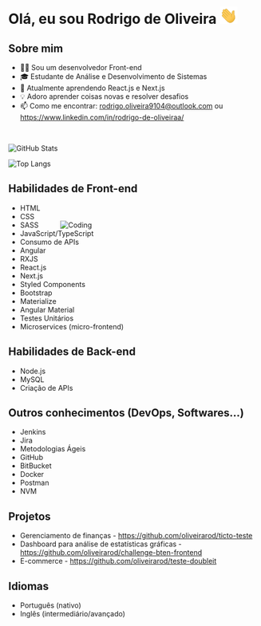 # Olá, eu sou Rodrigo de Oliveira <img width="35" src="https://github.com/1999AZZAR/1999AZZAR/blob/main/resources/img/waving.gif">

## Sobre mim
- 👨‍💻 Sou um desenvolvedor Front-end
- 🎓 Estudante de Análise e Desenvolvimento de Sistemas
- 🌱 Atualmente aprendendo React.js e Next.js
- 💡 Adoro aprender coisas novas e resolver desafios
- 📫 Como me encontrar: rodrigo.oliveira9104@outlook.com ou https://www.linkedin.com/in/rodrigo-de-oliveiraa/

<div>
  <br>

  ![GitHub Stats](https://github-readme-stats.vercel.app/api?username=oliveirarod&show_icons=true&theme=radical)
  
  ![Top Langs](https://github-readme-stats.vercel.app/api/top-langs/?username=oliveirarod&theme=radical)
</div>

## Habilidades de Front-end
- HTML
- CSS
- SASS <img align="right" alt="Coding" width="400" src="https://media.tenor.com/2uyENRmiUt0AAAAC/coding.gif" />
- JavaScript/TypeScript
- Consumo de APIs
- Angular
- RXJS
- React.js
- Next.js
- Styled Components
- Bootstrap
- Materialize
- Angular Material
- Testes Unitários
- Microservices (micro-frontend)


## Habilidades de Back-end
- Node.js
- MySQL
- Criação de APIs

## Outros conhecimentos (DevOps, Softwares...)
- Jenkins
- Jira
- Metodologias Ágeis
- GitHub
- BitBucket
- Docker
- Postman
- NVM

## Projetos
- Gerenciamento de finanças - https://github.com/oliveirarod/ticto-teste
- Dashboard para análise de estatísticas gráficas - https://github.com/oliveirarod/challenge-bten-frontend
- E-commerce - https://github.com/oliveirarod/teste-doubleit

## Idiomas
- Português (nativo)
- Inglês (intermediário/avançado)
